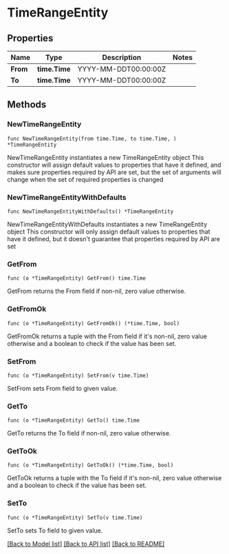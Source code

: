 # TimeRangeEntity

## Properties

Name | Type | Description | Notes
------------ | ------------- | ------------- | -------------
**From** | **time.Time** | YYYY-MM-DDT00:00:00Z | 
**To** | **time.Time** | YYYY-MM-DDT00:00:00Z | 

## Methods

### NewTimeRangeEntity

`func NewTimeRangeEntity(from time.Time, to time.Time, ) *TimeRangeEntity`

NewTimeRangeEntity instantiates a new TimeRangeEntity object
This constructor will assign default values to properties that have it defined,
and makes sure properties required by API are set, but the set of arguments
will change when the set of required properties is changed

### NewTimeRangeEntityWithDefaults

`func NewTimeRangeEntityWithDefaults() *TimeRangeEntity`

NewTimeRangeEntityWithDefaults instantiates a new TimeRangeEntity object
This constructor will only assign default values to properties that have it defined,
but it doesn't guarantee that properties required by API are set

### GetFrom

`func (o *TimeRangeEntity) GetFrom() time.Time`

GetFrom returns the From field if non-nil, zero value otherwise.

### GetFromOk

`func (o *TimeRangeEntity) GetFromOk() (*time.Time, bool)`

GetFromOk returns a tuple with the From field if it's non-nil, zero value otherwise
and a boolean to check if the value has been set.

### SetFrom

`func (o *TimeRangeEntity) SetFrom(v time.Time)`

SetFrom sets From field to given value.


### GetTo

`func (o *TimeRangeEntity) GetTo() time.Time`

GetTo returns the To field if non-nil, zero value otherwise.

### GetToOk

`func (o *TimeRangeEntity) GetToOk() (*time.Time, bool)`

GetToOk returns a tuple with the To field if it's non-nil, zero value otherwise
and a boolean to check if the value has been set.

### SetTo

`func (o *TimeRangeEntity) SetTo(v time.Time)`

SetTo sets To field to given value.



[[Back to Model list]](../README.md#documentation-for-models) [[Back to API list]](../README.md#documentation-for-api-endpoints) [[Back to README]](../README.md)


